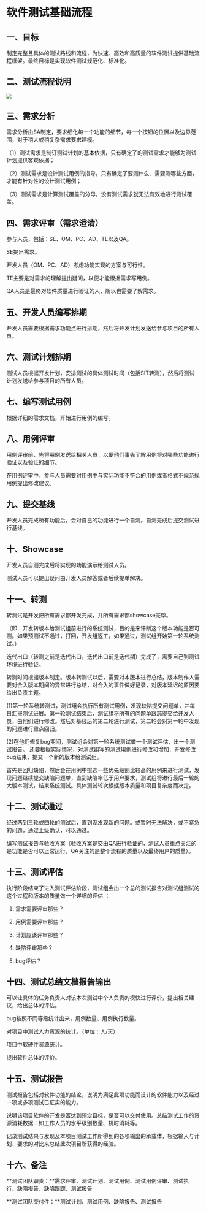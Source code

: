 # 软件测试基础流程

## 一、目标

制定完整且具体的测试路线和流程，为快速、高效和高质量的软件测试提供基础流程框架。最终目标是实现软件测试规范化、标准化。

## 二、测试流程说明

<img src="https://img2018.cnblogs.com/blog/1701696/201906/1701696-20190604173759659-1803429985.png" style="zoom:80%;" />

## 三、需求分析

需求分析由SA制定，要求细化每一个功能的细节，每一个按钮的位置以及边界范围，对于稍大或稍复杂需求要求建模。

（1）测试需求是制订测试计划的基本依据，只有确定了的测试需求才能够为测试计划提供客观依据；

（2）测试需求是设计测试用例的指导，只有确定了要测什么、需要测哪些方面，才能有针对性的设计测试用例；

（3）测试需求是计算测试覆盖的分母，没有测试需求就无法有效地进行测试覆盖。

## 四、需求评审（需求澄清）

参与人员，包括：SE、OM、PC、AD、TE以及QA。

SE提出需求。

开发人员（OM、PC、AD）考虑功能实现的方案与可行性。

TE主要是对需求的理解提出疑问，以便才能根据需求写用例。

QA人员是最终对软件质量进行验证的人，所以也需要了解需求。

## 五、开发人员编写排期

开发人员需要根据需求功能点进行排期，然后将开发计划发送给参与项目的所有人员。

## 六、测试计划排期

测试人员根据开发计划，安排测试的具体测试时间（包括SIT转测），然后将测试计划发送给参与项目的所有人员。

## 七、编写测试用例

根据详细的需求文档，开始进行用例的编写。

## 八、用例评审

用例评审前，先将用例发送给相关人员，以便他们事先了解用例将对哪些功能进行验证以及验证的细节。

在用例评审中，参与人员需要对用例中与实际功能不符合的用例或者格式不规范规用例提出修改建议。

## 九、提交基线

开发人员完成所有功能后，会对自己的功能进行一个自测。自测完成后提交测试进行基线。

## 十、Showcase

开发人员自测完成后将实现的功能演示给测试人员。

测试人员可以提出疑问由开发人员解答或者后续提单解决。

## 十一、转测

转测试是开发把所有需求都开发完成，并所有需求都showcase完毕。

（即：开发转版本给测试组前进行的系统测试，目的是来评断这个版本功能是否可测。如果预测试不通过，打回，开发组返工，如果通过，测试组开始第一轮系统测试。）

迭代出口（转测之前是迭代出口，迭代出口前是迭代期）完成了，需要自己到测试环境进行验证。

转测时间根据版本制定。版本转测试以后，需要对本版本进行总结，版本制作人需要对合入版本期间的异常进行总结，对合入的事件做好记录，对版本延迟的原因要给出负责主题。

(1)第一轮系统转测试，测试组会执行所有测试用例，发现缺陷提交问题单，并每日汇报测试进展。第一轮测试结束后，测试组将所有的问题单跟踪提交给开发人员，由他们进行修改。然后对基线后的第二轮进行测试，第二轮会对第一轮中发现的问题进行重点回归。

(2)在他们修复bug期间，测试组会对第一轮系统测试做一个测试评估，出一个测试报告。 还要根据实际情况，对测试组写的测试用例进行修改和增加，开发修改bug结束，提交一个新的版本给测试组。

首先是回归缺陷，然后会在用例中挑选一些优先级别比较高的用例来进行测试，发现问题继续提交缺陷问题单，直到缺陷率低于用户要求，测试组将进行最后一轮的大版本测试，结束系统测试。具体测试轮次根据版本质量和项目复杂度而决定。

## 十二、测试通过

经过两到三轮或四轮的测试后，直到没发现新的问题。或暂时无法解决，或不紧急的问题，通过上级确认，可以通过。

编写测试报告与验收方案（验收方案是交由QA进行验证的，测试人员重点关注的是功能是否可以正常运行，QA关注的是整个流程的质量以及最终用户的质量）。

## 十三、测试评估

执行阶段结束了进入测试评估阶段，测试组会出一个总的测试报告对测试组测试的这个过程和版本的质量做一个详细的评估 ：

1) 需求需要评审那些？

2) 用例需要评审那些？

3) 计划应该评审那些？

4) 缺陷评审那些？

5) bug评估？

## 十四、测试总结文档报告输出

可以让具体的任务负责人对该本次测试中个人负责的模快进行评价，提出相关建议，给出总体的评估。

bug按照不同等级统计出来，用例数量、用例执行数量。

对项目中测试人力资源的统计。（单位：人/天）

项目中软硬件资源统计。

提出软件总体的评价。

## 十五、测试报告

测试报告包括对软件功能的结论，说明为满足此项功能而设计的软件能力以及经过一项或多项测试已证实的能力。

说明该项目软件的开发是否达到预定目标，是否可以交付使用。总结测试工作的资源消耗数据：如工作人员的水平级别数量、机时消耗等。

记录测试结果与发现及本项目测试工作所得到的各项输出的承载体，根据输入与计划、要求的对比来总结此次项目所获得的经验。

## 十六、备注

**测试团队职责：**需求评审、测试计划、测试用例、测试用例评审、测试执行、缺陷报告、缺陷跟踪、测试报告

**测试团队交付件：**测试计划、测试用例、缺陷报告、测试报告